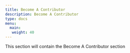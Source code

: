 ```yaml
---
title: Become A Contributor
description: Become A Contributor
type: docs
menu:
  main:
   weight: 40
---
```


This section will contain the Become A Contributor section